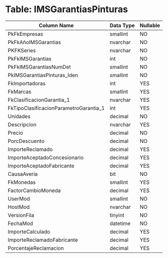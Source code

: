 # Table: IMSGarantiasPinturas

| Column Name | Data Type | Nullable |
|-------------|-----------|----------|
| PkFkEmpresas | smallint | NO |
| PkFkAñoIMSGarantias | nvarchar | NO |
| PKFKSeries | nvarchar | NO |
| PkFkIMSGarantias | int | NO |
| PkFkIMSGarantiasNumDet | smallint | NO |
| PkIMSGarantiasPinturas_Iden | smallint | NO |
| FkImportadoras | int | YES |
| FkMarcas | smallint | YES |
| FkClasificacionGarantia_1 | nvarchar | YES |
| FkTipoClasificacionParametroGarantia_1 | int | YES |
| Unidades | decimal | NO |
| Descripcion | nvarchar | YES |
| Precio | decimal | NO |
| PorcDescuento | decimal | NO |
| ImporteReclamado | decimal | YES |
| ImporteAceptadoConcesionario | decimal | YES |
| ImporteAceptadoFabricante | decimal | YES |
| CausaAveria | bit | NO |
| FkMonedas | smallint | YES |
| FactorCambioMoneda | decimal | YES |
| UserMod | smallint | NO |
| HostMod | nvarchar | NO |
| VersionFila | tinyint | NO |
| FechaMod | datetime | NO |
| ImporteCalculado | decimal | YES |
| ImporteReclamadoFabricante | decimal | YES |
| PorcentajeReclamacion | decimal | YES |
